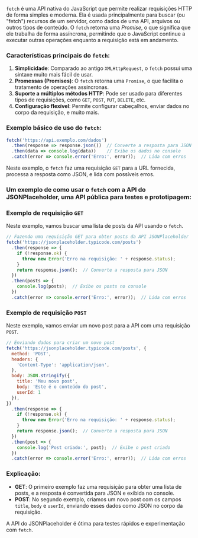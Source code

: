 `fetch` é uma API nativa do JavaScript que permite realizar requisições HTTP de forma simples e moderna. Ela é usada principalmente para buscar (ou "fetch") recursos de um servidor, como dados de uma API, arquivos ou outros tipos de conteúdo. O `fetch` retorna uma *Promise*, o que significa que ele trabalha de forma assíncrona, permitindo que o JavaScript continue a executar outras operações enquanto a requisição está em andamento.

### Características principais do `fetch`:

1. **Simplicidade**: Comparado ao antigo `XMLHttpRequest`, o `fetch` possui uma sintaxe muito mais fácil de usar.
2. **Promessas (Promises)**: O `fetch` retorna uma `Promise`, o que facilita o tratamento de operações assíncronas.
3. **Suporte a múltiplos métodos HTTP**: Pode ser usado para diferentes tipos de requisições, como `GET`, `POST`, `PUT`, `DELETE`, etc.
4. **Configuração flexível**: Permite configurar cabeçalhos, enviar dados no corpo da requisição, e muito mais.

### Exemplo básico de uso do `fetch`:

```javascript
fetch('https://api.exemplo.com/dados')
  .then(response => response.json())  // Converte a resposta para JSON
  .then(data => console.log(data))    // Exibe os dados no console
  .catch(error => console.error('Erro:', error));  // Lida com erros
```

Neste exemplo, o `fetch` faz uma requisição `GET` para a URL fornecida, processa a resposta como JSON, e lida com possíveis erros.

### Um exemplo de como usar o `fetch` com a API do JSONPlaceholder, uma API pública para testes e prototipagem:

### Exemplo de requisição `GET`
Neste exemplo, vamos buscar uma lista de posts da API usando o `fetch`.

```javascript
// Fazendo uma requisição GET para obter posts da API JSONPlaceholder
fetch('https://jsonplaceholder.typicode.com/posts')
  .then(response => {
    if (!response.ok) {
      throw new Error('Erro na requisição: ' + response.status);
    }
    return response.json();  // Converte a resposta para JSON
  })
  .then(posts => {
    console.log(posts);  // Exibe os posts no console
  })
  .catch(error => console.error('Erro:', error));  // Lida com erros
```

### Exemplo de requisição `POST`
Neste exemplo, vamos enviar um novo post para a API com uma requisição `POST`.

```javascript
// Enviando dados para criar um novo post
fetch('https://jsonplaceholder.typicode.com/posts', {
  method: 'POST',
  headers: {
    'Content-Type': 'application/json',
  },
  body: JSON.stringify({
    title: 'Meu novo post',
    body: 'Este é o conteúdo do post',
    userId: 1
  }),
})
  .then(response => {
    if (!response.ok) {
      throw new Error('Erro na requisição: ' + response.status);
    }
    return response.json();  // Converte a resposta para JSON
  })
  .then(post => {
    console.log('Post criado:', post);  // Exibe o post criado
  })
  .catch(error => console.error('Erro:', error));  // Lida com erros
```

### Explicação:
- **GET**: O primeiro exemplo faz uma requisição para obter uma lista de posts, e a resposta é convertida para JSON e exibida no console.
- **POST**: No segundo exemplo, criamos um novo post com os campos `title`, `body` e `userId`, enviando esses dados como JSON no corpo da requisição.

A API do JSONPlaceholder é ótima para testes rápidos e experimentação com `fetch`.
